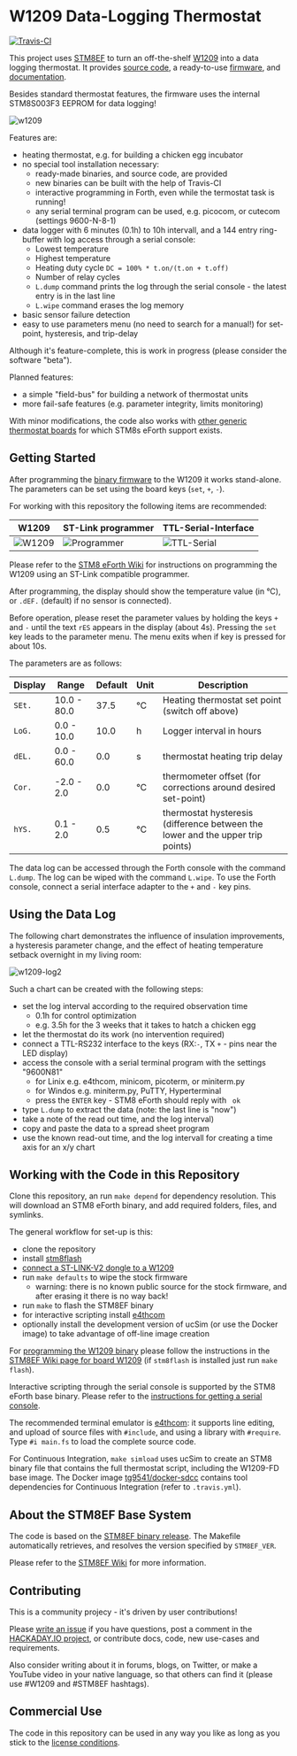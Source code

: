# W1209 Data-Logging Thermostat

[![Travis-CI](https://travis-ci.org/TG9541/W1209.svg?branch=master)](https://travis-ci.org/TG9541/W1209)

This project uses [STM8EF](https://github.com/TG9541/stm8ef) to turn an off-the-shelf [W1209][] into a data logging thermostat. It provides [source code](https://github.com/TG9541/W1209), a ready-to-use [firmware](https://github.com/TG9541/W1209/releases), and [documentation](https://github.com/TG9541/W1209/wiki).

Besides standard thermostat features, the firmware uses the internal STM8S003F3 EEPROM for data logging! 

![w1209](https://user-images.githubusercontent.com/5466977/34077952-4023969c-e310-11e7-8313-49407c417ac9.png)

Features are:

* heating thermostat, e.g. for building a chicken egg incubator
* no special tool installation necessary:
  * ready-made binaries, and source code, are provided
  * new binaries can be built with the help of Travis-CI
  * interactive programming in Forth, even while the termostat task is running!
  * any serial terminal program can be used, e.g. picocom, or cutecom (settings 9600-N-8-1) 
* data logger with 6 minutes (0.1h) to 10h intervall, and a 144 entry ring-buffer with log access through a serial console:
  * Lowest temperature
  * Highest temperature
  * Heating duty cycle `DC = 100% * t.on/(t.on + t.off)`
  * Number of relay cycles
  * `L.dump` command prints the log through the serial console - the latest entry is in the last line 
  * `L.wipe` command erases the log memory
* basic sensor failure detection
* easy to use parameters menu (no need to search for a manual!) for set-point, hysteresis, and trip-delay

Although it's feature-complete, this is work in progress (please consider the software "beta").

Planned features:

* a simple "field-bus" for building a network of thermostat units
* more fail-safe features (e.g. parameter integrity, limits monitoring)

With minor modifications, the code also works with [other generic thermostat boards](https://github.com/TG9541/stm8ef/wiki/STM8S-Value-Line-Gadgets#thermostats) for which STM8s eForth support exists.

## Getting Started

After programming the [binary firmware](https://github.com/TG9541/W1209/releases) to the W1209 it works stand-alone. The parameters can be set using the board keys (`set`, `+`, `-`).

For working with this repository the following items are recommended:

W1209|ST-Link programmer|TTL-Serial-Interface
-|-|-
![W1209](https://user-images.githubusercontent.com/5466977/33417013-d2b29dec-d59f-11e7-8187-e608e856fe16.png)|![Programmer](https://ae01.alicdn.com/kf/HTB1QVvYRXXXXXa5XFXXq6xXFXXXP/ST-Link-V2-stlink-mini-STM8STM32-STLINK-simulator-download-programming-With-Cover.jpg_220x220.jpg)|![TTL-Serial](https://ae01.alicdn.com/kf/HTB1x__9OFXXXXc7XVXXq6xXFXXX6/-Free-Shipping-CH340-module-USB-to-TTL-CH340G-upgrade-download-a-small-wire-brush-plate.jpg_220x220.jpg)

Please refer to the [STM8 eForth Wiki](https://github.com/TG9541/stm8ef/wiki/STM8S-Programming#flashing-the-stm8) for instructions on programming the W1209 using an ST-Link compatible programmer.

After programming, the display should show the temperature value (in °C), or `.dEF.` (default) if no sensor is connected).

Before operation, please reset the parameter values by holding the keys `+` and `-` until the text `rES` appears in the display (about 4s). Pressing the `set` key leads to the parameter menu. The menu exits when if key is pressed for about 10s. 

The parameters are as follows:

Display|Range|Default|Unit|Description
-|-|-|-|-
`SEt.`| 10.0 - 80.0 |37.5| °C| Heating thermostat set point (switch off above)
`LoG.`| 0.0 - 10.0 | 10.0 |h| Logger interval in hours
`dEL.`| 0.0 - 60.0 | 0.0 | s | thermostat heating trip delay
`Cor.`| -2.0 - 2.0 | 0.0 | °C | thermometer offset (for corrections around desired set-point)
`hYS.`| 0.1 - 2.0 | 0.5 | °C | thermostat hysteresis (difference between the lower and the upper trip points)

The data log can be accessed through the Forth console with the command `L.dump`. The log can be wiped with the command `L.wipe`. To use the Forth console, connect a serial interface adapter to the `+` and `-` key pins.

## Using the Data Log

The following chart demonstrates the influence of insulation improvements, a hysteresis parameter change, and the effect of heating temperature setback overnight in my living room:

![w1209-log2](https://user-images.githubusercontent.com/5466977/34077539-cce83cea-e306-11e7-849c-5c1c5faae08b.png)

Such a chart can be created with the following steps:

* set the log interval according to the required observation time
  * 0.1h for control optimization
  * e.g. 3.5h for the 3 weeks that it takes to hatch a chicken egg
* let the thermostat do its work (no intervention required)
* connect a TTL-RS232 interface to the keys (RX:`-`, TX `+` - pins near the LED display)
* access the console with a serial terminal program with the settings "9600N81"
  * for Linix e.g. e4thcom, minicom, picoterm, or miniterm.py
  * for Windos e.g. miniterm.py, PuTTY, Hyperterminal
  * press the `ENTER` key - STM8 eForth should reply with ` ok`
* type `L.dump` to extract the data (note: the last line is "now")
* take a note of the read out time, and the log interval)
* copy and paste the data to a spread sheet program
* use the known read-out time, and the log intervall for creating a time axis for an x/y chart

## Working with the Code in this Repository

Clone this repository, an run `make depend` for dependency resolution. This will download an STM8 eForth binary, and add required folders, files, and symlinks.

The general workflow for set-up is this:

* clone the repository
* install [stm8flash](https://github.com/vdudouyt/stm8flash)
* [connect a ST-LINK-V2 dongle to a W1209][W1209]
* run `make defaults` to wipe the stock firmware
  * warning: there is no known public source for the stock firmware, and after erasing it there is no way back!
* run `make` to flash the STM8EF binary
* for interactive scripting install [e4thcom](
https://wiki.forth-ev.de/doku.php/en:projects:e4thcom)
* optionally install the development version of ucSim (or use the Docker image) to take advantage of off-line image creation

For [programming the W1209 binary](https://github.com/TG9541/W1209/blob/master/out/W1209-FD/W1209-FD.ihx) please follow the instructions in the [STM8EF Wiki page for board W1209](
https://github.com/TG9541/stm8ef/wiki/Board-W1209#flashing-the-stm8ef-binary) (if `stm8flash` is installed just run `make flash`).

Interactive scripting through the serial console is supported by the STM8 eForth base binary. Please refer to the [instructions for getting a serial console](https://github.com/TG9541/stm8ef/wiki/Board-W1209#serial-communication-through-the-key-pins).

The recommended terminal emulator is [e4thcom](https://wiki.forth-ev.de/doku.php/en:projects:e4thcom): it supports line editing, and upload of source files with `#include`, and using a library with `#require`. Type `#i main.fs` to load the complete source code.

For Continuous Integration, `make simload` uses ucSim to create an STM8 binary file that contains the full thermostat script, including the W1209-FD base image. The Docker image [tg9541/docker-sdcc](https://hub.docker.com/r/tg9541/docker-sdcc/) contains tool dependencies for Continuous Integration (refer to `.travis.yml`).

## About the STM8EF Base System

The code is based on the [STM8EF binary release](https://github.com/TG9541/stm8ef/releases). The Makefile automatically retrieves, and resolves the version specified by `STM8EF_VER`.

Please refer to the [STM8EF Wiki](https://github.com/TG9541/stm8ef/wiki) for more information.

## Contributing

This is a community projecy - it's driven by user contributions! 

Please [write an issue](https://github.com/TG9541/W1209/issues) if you have questions, post a comment in the [HACKADAY.IO project][HAD1], or contribute docs, code, new use-cases and requirements.

Also consider writing about it in forums, blogs, on Twitter, or make a YouTube video in your native language, so that others can find it (please use #W1209 and #STM8EF hashtags).

## Commercial Use

The code in this repository can be used in any way you like as long as you stick to the [license conditions](https://github.com/TG9541/W1209/blob/master/LICENSE).

[HAD1]: https://hackaday.io/project/26258-w1209-data-logging-thermostat
[W1209]: https://github.com/TG9541/stm8ef/wiki/Board-W1209
